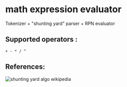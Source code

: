 # math expression evaluator


Tokenizer + "shunting yard" parser + RPN evaluator

## Supported operators :

`+ - * / ^`

## References:

![shunting yard algo wikipedia](https://en.wikipedia.org/wiki/Shunting_yard_algorithm)
